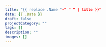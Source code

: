 ```yaml
---
title: "{{ replace .Name "-" " " | title }}"
date: {{ .Date }}
draft: false
projectCategory: ""
tags: []
description: ""
images: []
---
```

